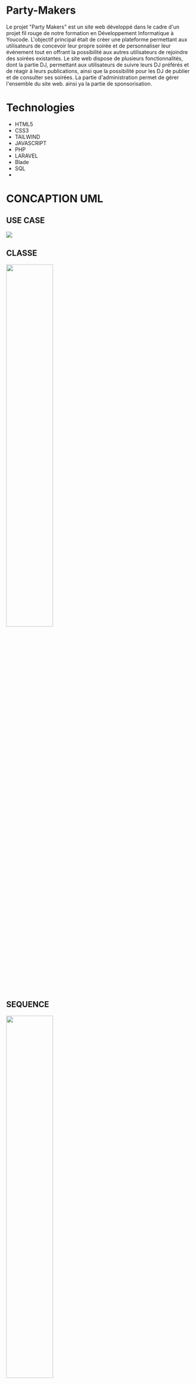 # Party-Makers
   Le projet "Party Makers" est un site web développé dans le cadre d'un projet fil rouge de notre formation en Développement Informatique à Youcode.    L'objectif principal était de créer une plateforme permettant aux utilisateurs de concevoir leur propre soirée et de personnaliser leur événement tout en offrant la possibilité aux autres utilisateurs de rejoindre des soirées existantes.
  Le site web dispose de plusieurs fonctionnalités, dont la partie DJ, permettant aux utilisateurs de suivre leurs DJ préférés et de réagir à leurs publications, ainsi que la possibilité pour les DJ de publier et de consulter ses soirées. 
  La partie d'administration permet de gérer l'ensemble du site web.
ainsi ya la partie de sponsorisation.

# Technologies
* HTML5
* CSS3
* TAILWIND
* JAVASCRIPT
* PHP
* LARAVEL
* Blade
* SQL
* 
# CONCAPTION UML
## USE CASE
![](https://github.com/fadwa2022/IMAGEMP/blob/main/images/use%20case.png)

##  CLASSE
<p aligne="center">
<img  aligne="center" width="50%" src="https://github.com/fadwa2022/IMAGEMP/blob/main/images/diagramme%20classe.png">
 
## SEQUENCE
<p aligne="center">
<img  aligne="center" width="50%" src="https://github.com/fadwa2022/IMAGEMP/blob/main/images/AS.png">
<img  aligne="center" width="50%" src="https://github.com/fadwa2022/IMAGEMP/blob/main/images/cs.png">
  <img  aligne="center" width="50%" src="https://github.com/fadwa2022/IMAGEMP/blob/main/images/ds.png">
  <img  aligne="center" width="50%" src="https://github.com/fadwa2022/IMAGEMP/blob/main/images/ss.png">
</p>

# MAQUETTE
[MAQUETTE](https://www.figma.com/file/Qn7YG2ZYPyLCZGjjInaMux/Untitled?node-id=0%3A1&t=22izu5xqoiFHGJr7-1)
<p aligne="center">
<img  aligne="center" src="https://github.com/fadwa2022/IMAGEMP/blob/main/images/Capture%20d%E2%80%99%C3%A9cran%202023-02-20%20144441.png">
</p>

# Répartition des technologies

<div style="display:flex; flex-direction:row;">
     <img  aligne="center" width="50%" src="https://github.com/fadwa2022/IMAGEMP/blob/main/Capture%20d%E2%80%99%C3%A9cran%202023-04-12%20152000.png">
    <img  aligne="center" width="50%" src="https://github.com/fadwa2022/IMAGEMP/blob/main/Capture%20d%E2%80%99%C3%A9cran%202023-04-12%20152347.png">
</div>

# Des Extraits Du Site

<div style="display:flex; flex-direction:row;">
   <p>PAGE HOME</p>
    <img  aligne="center" width="50%" src="https://github.com/fadwa2022/IMAGEMP/blob/main/images/pagehome.png">
   
      <p>AFICHAGE DES DJ DU SITE</p>
    <img  aligne="center" width="50%" src="https://github.com/fadwa2022/IMAGEMP/blob/main/images/homedjs.png">
   
      <p>PAGE DEDIEE A LA CREATION D’UN EVENEMENT</p>
    <img  aligne="center" width="50%" src="https://github.com/fadwa2022/IMAGEMP/blob/main/images/Capture%20d%E2%80%99%C3%A9cran%202023-04-13%20113121.png">
   
      <p>PARTIE DES EVENEMENTS</p>
    <img  aligne="center" width="50%" src="https://github.com/fadwa2022/IMAGEMP/blob/main/images/Capture%20d%E2%80%99%C3%A9cran%202023-04-13%20112942.png">
   
         <p>MODELE DE BILLET AVEC UN QR CONTENANTNUMERO DE L’EVENEMENT ,QUI PEUT 
ETRE TELECHARGE SOUS FORME PDF</p>
    <img  aligne="center" width="50%" src="https://github.com/fadwa2022/IMAGEMP/blob/main/images/Capture%20d%E2%80%99%C3%A9cran%202023-04-13%20113023.png">
   
         <p>PROFILE DJ</p>
    <img  aligne="center" width="50%" src="https://github.com/fadwa2022/IMAGEMP/blob/main/images/Capture%20d%E2%80%99%C3%A9cran%202023-04-13%20113418.png">
   
         <p>PUBLICATION DU DJ</p>
    <img  aligne="center" width="50%" src="https://github.com/fadwa2022/IMAGEMP/blob/main/images/Capture%20d%E2%80%99%C3%A9cran%202023-04-13%20113334.png">
   
         <p>PARTIE ADMINISTRATION PERMET DE GERER LE SITE A L’AIDE DES TABLEAUX
</p>
    <img  aligne="center" width="50%" src="https://github.com/fadwa2022/IMAGEMP/blob/main/images/Capture%20d%E2%80%99%C3%A9cran%202023-04-13%20114034.png">



</div>
